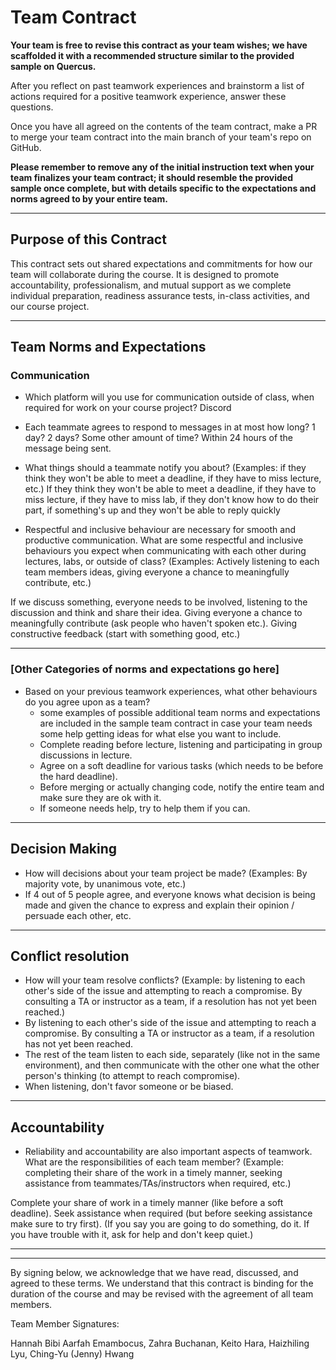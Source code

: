 # Team Contract

**Your team is free to revise this contract as your team wishes; we have scaffolded it with a recommended structure similar to the provided sample on Quercus.**

After you reflect on past teamwork experiences and brainstorm a list of actions required for a positive teamwork experience, answer these questions. 

Once you have all agreed on the contents of the team contract, make a PR to merge your team contract into the main branch of your team's repo on GitHub.

**Please remember to remove any of the initial instruction text when your team finalizes your team contract; it should resemble the provided sample once complete, but with details specific to the expectations and norms agreed to by your entire team.**

---
## Purpose of this Contract

This contract sets out shared expectations and commitments for how our team will collaborate during the course. It is designed to promote accountability, professionalism, and mutual support as we complete individual preparation, readiness assurance tests, in-class activities, and our course project.

---
## Team Norms and Expectations

### Communication

* Which platform will you use for communication outside of class, when required for work on your course project?
Discord

* Each teammate agrees to respond to messages in at most how long? 1 day? 2 days? Some other amount of time? 
Within 24 hours of the message being sent.

* What things should a teammate notify you about? (Examples: if they think they won't be able to meet a deadline, if they have to miss lecture, etc.)
If they think they won't be able to meet a deadline, if they have to miss lecture, if they have to miss lab, if they don't know how to do their part, if something's up and they won't be able to reply quickly

* Respectful and inclusive behaviour are necessary for smooth and productive communication. What are some respectful and inclusive behaviours you expect when communicating with each other during lectures, labs, or outside of class? (Examples: Actively listening to each team members ideas, giving everyone a chance to meaningfully contribute, etc.)

If we discuss something, everyone needs to be involved, listening to the discussion and think and share their idea.
Giving everyone a chance to meaningfully contribute (ask people who haven't spoken etc.).
Giving constructive feedback (start with something good, etc.)





---

### [Other Categories of norms and expectations go here]

* Based on your previous teamwork experiences, what other behaviours do you agree upon as a team?
    - some examples of possible additional team norms and expectations are included in the sample team contract in case your team needs some help getting ideas for what else you want to include.
    - Complete reading before lecture, listening and participating in group discussions in lecture.
    - Agree on a soft deadline for various tasks (which needs to be before the hard deadline).
    - Before merging or actually changing code, notify the entire team and make sure they are ok with it.
    - If someone needs help, try to help them if you can.

---

## Decision Making

* How will decisions about your team project be made? (Examples: By majority vote, by unanimous vote, etc.)
* If 4 out of 5 people agree, and everyone knows what decision is being made and given the chance to express and explain their opinion / persuade each other, etc.

---
## Conflict resolution

* How will your team resolve conflicts? (Example: by listening to each other's side of the issue and attempting to reach a compromise. By consulting a TA or instructor as a team, if a resolution has not yet been reached.)
*  By listening to each other's side of the issue and attempting to reach a compromise. By consulting a TA or instructor as a team, if a resolution has not yet been reached.
*  The rest of the team listen to each side, separately (like not in the same environment), and then communicate with the other one what the other person's thinking (to attempt to reach compromise).
*  When listening, don't favor someone or be biased.

---

## Accountability

* Reliability and accountability are also important aspects of teamwork. What are the responsibilities of each team member? (Example: completing their share of the work in a timely manner, seeking assistance from teammates/TAs/instructors when required, etc.)

Complete your share of work in a timely manner (like before a soft deadline). Seek assistance when required (but before seeking assistance make sure to try first).
(If you say you are going to do something, do it. If you have trouble with it, ask for help and don't keep quiet.)



---

---

By signing below, we acknowledge that we have read, discussed, and agreed to these terms. We understand that this contract is binding for the duration of the course and may be revised with the agreement of all team members.

Team Member Signatures:

Hannah Bibi Aarfah Emambocus, Zahra Buchanan, Keito Hara, Haizhiling Lyu, Ching-Yu (Jenny) Hwang
